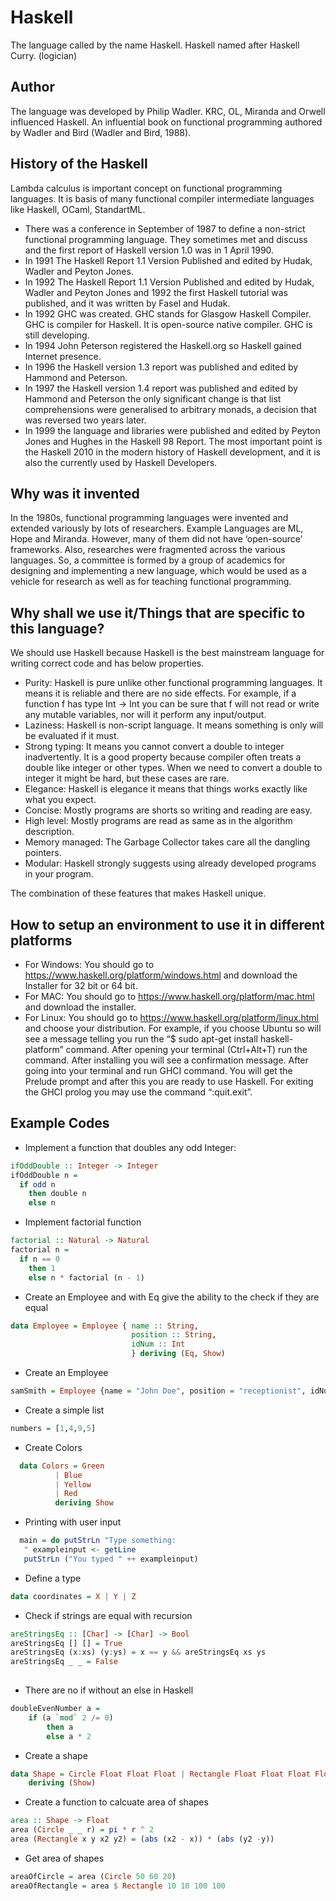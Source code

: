# Haskell
The language called by the name Haskell. Haskell named after Haskell Curry. (logician)	
## Author
The language was developed by Philip Wadler.  KRC, OL, Miranda and Orwell influenced Haskell.  An influential book on functional programming authored by Wadler and Bird (Wadler and Bird, 1988). 
## History of the Haskell
Lambda calculus is important concept on functional programming languages. It is basis of many functional compiler intermediate languages like Haskell, OCaml, StandartML. 
- There was a conference in September of 1987 to define a non-strict functional programming language. They sometimes met and discuss and the first report of Haskell version 1.0 was in 1 April 1990. 
- In 1991 The Haskell Report 1.1 Version Published and edited by Hudak, Wadler and Peyton Jones.
- In 1992 The Haskell Report 1.1 Version Published and edited by Hudak, Wadler and Peyton Jones and 1992 the first Haskell tutorial was published, and it was written by Fasel and Hudak. 
- In 1992 GHC was created. GHC stands for Glasgow Haskell Compiler. GHC is compiler for Haskell. It is open-source native compiler. GHC is still developing.
- In 1994 John Peterson registered the Haskell.org so Haskell gained Internet presence.
- In 1996 the Haskell version 1.3 report was published and edited by Hammond and Peterson.
- In 1997 the Haskell version 1.4 report was published and edited by Hammond and Peterson the only significant change is that list comprehensions were generalised to arbitrary monads, a decision that was reversed two years later.
- In 1999 the language and libraries were published and edited by Peyton Jones and Hughes in the Haskell 98 Report.
The most important point is the Haskell 2010 in the modern history of Haskell development, and it is also the currently used by Haskell Developers. 

## Why was it invented
In the 1980s, functional programming languages were invented and extended variously by lots of researchers. Example Languages are ML, Hope and Miranda. However, many of them did not have ‘open-source’ frameworks. Also, researches were fragmented across the various languages. So, a committee is formed by a group of academics for designing and implementing a new language, which would be used as a vehicle for research as well as for teaching functional programming.
## Why shall we use it/Things that are specific to this language?
We should use Haskell because Haskell is the best mainstream language for writing correct code and has below properties.
- Purity:
Haskell is pure unlike other functional programming languages. It means it is reliable and there are no side effects. For example, if a function f has type Int -> Int you can be sure that f will not read or write any mutable variables, nor will it perform any input/output.
- Laziness:
Haskell is non-script language. It means something is only will be evaluated if it must.
- Strong typing:
It means you cannot convert a double to integer inadvertently. It is a good property because compiler often treats a double like integer or other types. When we need to convert a double to integer it might be hard, but these cases are rare.
- Elegance:
Haskell is elegance it means that things works exactly like what you expect.
- Concise:
Mostly programs are shorts so writing and reading are easy.
- High level:
Mostly programs are read as same as in the algorithm description. 
- Memory managed:
The Garbage Collector takes care all the dangling pointers.
- Modular:
Haskell strongly suggests using already developed programs in your program.

The combination of these features that makes Haskell unique.

## How to setup an environment to use it in different platforms
- For Windows:
You should go to https://www.haskell.org/platform/windows.html and download the Installer for 32 bit or 64 bit.
- For MAC:
You should go to https://www.haskell.org/platform/mac.html and download the installer.
- For Linux:
You should go to https://www.haskell.org/platform/linux.html and choose your distribution. For example, if you choose Ubuntu so will see a message telling you run the “$ sudo apt-get install haskell-platform” command. After opening your terminal (Ctrl+Alt+T) run the command. After installing you will see a confirmation message. After going into your terminal and run GHCI command. You will get the Prelude prompt and after this you are ready to use Haskell. For exiting the GHCI prolog you may use the command “:quit.exit”.

## Example Codes
- Implement a function that doubles any odd Integer:
```haskell
ifOddDouble :: Integer -> Integer
ifOddDouble n =
  if odd n
    then double n
    else n
```
- Implement factorial function
```haskell
factorial :: Natural -> Natural
factorial n =
  if n == 0
    then 1
    else n * factorial (n - 1)
```
- Create an Employee and with Eq give the ability to the check if they are equal
```haskell
data Employee = Employee { name :: String,	
						   position :: String,
						   idNum :: Int 
						   } deriving (Eq, Show)
```
- Create an Employee
```haskell
samSmith = Employee {name = "John Doe", position = "receptionist", idNum = 01}
```
- Create a simple list
```haskell
numbers = [1,4,9,5]
```
- Create Colors
```haskell
  data Colors = Green
	      | Blue
	      | Yellow
	      | Red
          deriving Show
 ```
- Printing with user input
```haskell
  main = do putStrLn "Type something: 
   " exampleinput <- getLine 
   putStrLn ("You typed " ++ exampleinput)
```
- Define a type
```haskell
data coordinates = X | Y | Z
```

- Check if strings are equal with recursion
```haskell
areStringsEq :: [Char] -> [Char] -> Bool
areStringsEq [] [] = True
areStringsEq (x:xs) (y:ys) = x == y && areStringsEq xs ys
areStringsEq _ _ = False
 
```
- There are no if without an else in Haskell
```haskell
doubleEvenNumber a = 
	if (a `mod` 2 /= 0)
		then a
		else a * 2
```
- Create a shape
```haskell
data Shape = Circle Float Float Float | Rectangle Float Float Float Float
	deriving (Show)
```
- Create a function to calcuate area of shapes
```haskell
area :: Shape -> Float
area (Circle _ _ r) = pi * r ^ 2
area (Rectangle x y x2 y2) = (abs (x2 - x)) * (abs (y2 -y))
```
- Get area of shapes
```haskell
areaOfCircle = area (Circle 50 60 20)
areaOfRectangle = area $ Rectangle 10 10 100 100
```

